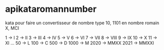 # apikataromannumber

kata pour faire un convertisseur de nombre type 10, 1101 en nombre romain X, MCI

1 -> I
2 -> II
3 -> III
4 -> IV
5 -> V
6 -> VI
7 -> VII
8 -> VIII
9 -> IX
10 -> X
11 -> XI
...
50 -> L
100 -> C
500 -> D
1000 -> M
2020 -> MMXX
2021 -> MMXXI
